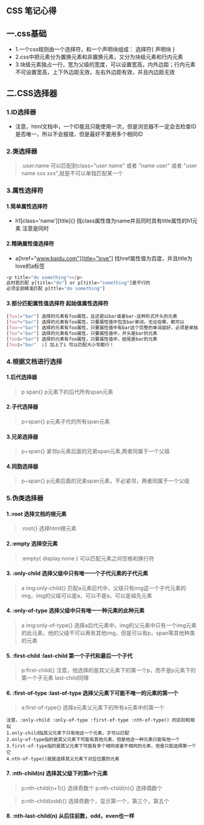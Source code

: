 CSS 笔记心得
----
## 一.css基础
+ 1.一个css规则由一个选择符，和一个声明块组成：  选择符{ 声明块 }
+ 2.css中把元素分为置换元素和非置换元素，又分为块级元素和行内元素
+ 3.块级元素独占一行，宽为父级的宽度，可以设置宽高，内外边距；行内元素不可设置宽高，上下外边距无效，左右外边距有效，并且内边距无效

## 二.CSS选择器
### 1.ID选择器
 + 注意，html文档中，一个ID能且只能使用一次，但是浏览器不一定会去检查ID是否唯一，所以不会报错，但是最好不要用多个相同ID
### 2.类选择器
 >.user.name 可以匹配到class="user name" 或者 "name user" 或者 "user name xxx xxx",就是不可以单独匹配某一个 

### 3.属性选择符

#### 1.简单属性选择符
+  h1[class='name'][title]{}  找class属性值为name并且同时具有title属性的h1元素 注意是同时
#### 2.精确属性值选择符
+ a[href="www.baidu.com"][title="love"] 找href属性值为百度，并且title为love的a标签
```js
<p title="do something"></p>
此时若匹配 p[title="do"] or p[title="something"]是不行的
必须全部精准匹配 p[ttle="do something"]
```
#### 3.部分匹配属性值选择符 起始值属性选择符
```css
[foo|="bar"] 选择的元素有foo属性，且还是以bar或者bar-这种形式开头的元素
[foo*="bar"] 选择的元素有foo属性，只要属性值中包含bar单词，无论在哪，都可以
[foo~="bar"] 选择的元素有foo属性，只要属性值中有bar这个完整的单词就好，必须是单独的完整单词
[foo^="bar"] 选择的元素有foo属性，只要属性值中，开头是bar的元素
[foo$="bar"] 选择的元素有foo属性，只要属性值中，结尾是bar的元素
[foo$="bar"  i] 加上了i 可以匹配大小写都行！
```
### 4.根据文档进行选择
#### 1.后代选择器

> p span{} p元素下的后代所有span元素

#### 2.子代选择器
> p>span{} p元素子代的所有span元素

#### 3.兄弟选择器
> p+span{} 紧邻p元素后面的兄弟span元素,两者同属于一个父级
#### 4.同胞选择器
> p~span{} p元素后面的兄弟span元素，不必紧邻，两者同属于一个父级

### 5.伪类选择器

#### 1.:root 选择文档的根元素

> :root{} 选择html根元素

#### 2.:empty 选择空元素

> :empty{ display:none } 可以匹配元素之间空格和换行符

#### 3. :only-child 选择父级中只有唯一一个子代元素的子代元素

>  a img:only-child{} 匹配a元素后代中，父级只有img这一个子代元素的img，img的父级可以是a，可以不是a，可以是祖先元素 

#### 4. :only-of-type 选择父级中只有唯一一种元素的此种元素

> a img:only-of-type{} 选择a后代元素中，img的父元素中只有一个img元素的此元素，他的父级不可以再有其他img，但是可以有p，span等其他种类的元素

#### 5. :first-child :last-child 第一个子代和最后一个子代

> p:first-child{} 注意，他选择的是其父元素下的第一个p，而不是p元素下的第一个子元素 last-child同理

#### 6. :first-of-type :last-of-type 选择父元素下可能不唯一的元素的第一个

>  a:first-of-type{} 选择a元素父元素下的所有a元素中的第一个

````
注意，:only-child :only-of-type :first-of-type :nth-of-type() 的区别和相似
1.only-child指其父元素下只有他这一个元素，才可以匹配
2.only-of-type指的是其父元素下可能有其他元素，但是他这一种元素只能有他一个
3.first-of-type指的是其父元素下可能有多个相同或者不相同的元素，但是只能选择第一个它
4.nth-of-type()就是选择其父元素下对应位置的元素
````

#### 7. :nth-child(n) 选择其父级下的第n个元素

> p:nth-child(n+1){} 选择奇数个 p:nth-child(n){} 选择偶数个

> p:nth-child(odd){} 选择奇数个，显示第一个，第三个，第五个

#### 8. :nth-last-child(n) 从后往前数，odd，even也一样

